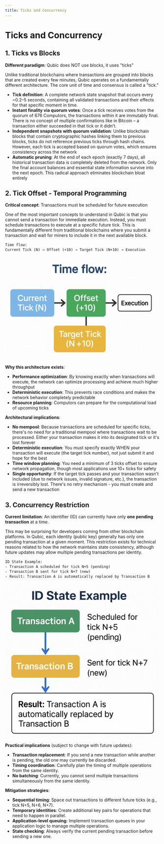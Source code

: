 ```yaml
---
title: Ticks and Concurrency
---
```


# Ticks and Concurrency

## 1. Ticks vs Blocks

**Different paradigm**: Qubic does NOT use blocks, it uses "ticks"

Unlike traditional blockchains where transactions are grouped into blocks that are created every few minutes, Qubic operates on a fundamentally different architecture. The core unit of time and consensus is called a "tick."

- **Tick definition**: A complete network state snapshot that occurs every ~0.2–5 seconds, containing all validated transactions and their effects for that specific moment in time.
- **Instant finality via quorum votes**: Once a tick receives votes from the quorum of 676 Computors, the transactions within it are immutably final. There is no concept of multiple confirmations like in Bitcoin – a transaction either succeeded in that tick or it didn’t.
- **Independent snapshots with quorum validation**: Unlike blockchain blocks that contain cryptographic hashes linking them to previous blocks, ticks do not reference previous ticks through hash chains. However, each tick is accepted based on quorum votes, which ensures consistency across the network
- **Automatic pruning**: At the end of each epoch (exactly 7 days), all historical transaction data is completely deleted from the network. Only the final account balances and essential state information survive into the next epoch. This radical approach eliminates blockchain bloat entirely

## 2. Tick Offset - Temporal Programming

**Critical concept**: Transactions must be scheduled for future execution

One of the most important concepts to understand in Qubic is that you cannot send a transaction for immediate execution. Instead, you must schedule transactions to execute at a specific future tick. This is fundamentally different from traditional blockchains where you submit a transaction and wait for miners to include it in the next available block.

```
Time flow:
Current Tick (N) → Offset (+10) → Target Tick (N+10) → Execution
```

![Time Flow](../../static/img/time_flow.png)

**Why this architecture exists**:

- **Performance optimization**: By knowing exactly when transactions will execute, the network can optimize processing and achieve much higher throughput
- **Deterministic execution**: This prevents race conditions and makes the network behavior completely predictable
- **Resource planning**: Computors can prepare for the computational load of upcoming ticks

**Architectural implications**:

- **No mempool**: Because transactions are scheduled for specific ticks, there's no need for a traditional mempool where transactions wait to be processed. Either your transaction makes it into its designated tick or it's lost forever
- **Deterministic execution**: You must specify exactly WHEN your transaction will execute (the target tick number), not just submit it and hope for the best
- **Time window planning**: You need a minimum of 3 ticks offset to ensure network propagation, though most applications use 10+ ticks for safety
- **Single opportunity**: If the target tick passes and your transaction wasn't included (due to network issues, invalid signature, etc.), the transaction is irreversibly lost. There's no retry mechanism - you must create and send a new transaction

## 3. Concurrency Restriction

**Current limitation**: An identifier (ID) can currently have only **one pending transaction** at a time.

This may be surprising for developers coming from other blockchain platforms. In Qubic, each identity (public key) generally has only one pending transaction at a given moment. This restriction exists for technical reasons related to how the network maintains state consistency, although future updates may allow multiple pending transactions per identity.

```
ID State Example:
- Transaction A scheduled for tick N+5 (pending)
- Transaction B sent for tick N+7 (new)
- Result: Transaction A is automatically replaced by Transaction B
```

![Id State Example](../../static/img/id_state.png)

**Practical implications** (subject to change with future updates):

- **Transaction replacement**: If you send a new transaction while another is pending, the old one may currently be discarded.
- **Timing coordination**: Carefully plan the timing of multiple operations from the same identity.
- **No batching**: Currently, you cannot send multiple transactions simultaneously from the same identity.

**Mitigation strategies**:

- **Sequential timing**: Space out transactions to different future ticks (e.g., tick N+5, N+6, N+7).
- **Temporary identities**: Create additional key pairs for operations that need to happen in parallel.
- **Application-level queuing**: Implement transaction queues in your application logic to manage multiple operations.
- **State checking**: Always verify the current pending transaction before sending a new one.





